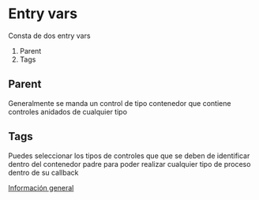 # Entry vars

Consta de dos entry vars

1. Parent
2. Tags

## Parent

Generalmente se manda un control de tipo contenedor que contiene controles anidados de cualquier tipo

## Tags

Puedes seleccionar los tipos de controles que que se deben de identificar dentro del contenedor padre para poder realizar cualquier tipo de proceso dentro de su callback

[Información general](https://docs.apphive.io/reference/funciones/informacion-general-de-las-funciones)

